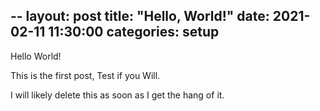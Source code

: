 --
layout: post
title:  "Hello, World!"
date:   2021-02-11 11:30:00
categories: setup
--

Hello World!

This is the first post, Test if you Will.

I will likely delete this as soon as I get the hang of it.
